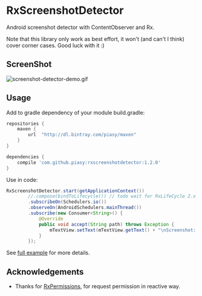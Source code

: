# RxScreenshotDetector
Android screenshot detector with ContentObserver and Rx.

Note that this library only work as best effort, it won't (and can't I think) cover corner cases. Good luck with it :)

## ScreenShot

![screenshot-detector-demo.gif](art/screenshot-detector-demo.gif)

## Usage
Add to gradle dependency of your module build.gradle:

```gradle
repositories {
    maven {
        url  "http://dl.bintray.com/piasy/maven"
    }
}

dependencies {
    compile 'com.github.piasy:rxscreenshotdetector:1.2.0'
}
```

Use in code:

```java
RxScreenshotDetector.start(getApplicationContext())
        //.compose(bindToLifecycle()) // todo wait for RxLifeCycle 2.x
        .subscribeOn(Schedulers.io())
        .observeOn(AndroidSchedulers.mainThread())
        .subscribe(new Consumer<String>() {
            @Override
            public void accept(String path) throws Exception {
                mTextView.setText(mTextView.getText() + "\nScreenshot: " + path);
            }
        });
```

See [full example](https://github.com/Piasy/RxScreenshotDetector/tree/master/app) for more details.

## Acknowledgements
+  Thanks for [RxPermissions](https://github.com/tbruyelle/RxPermissions), for request permission in reactive way.
